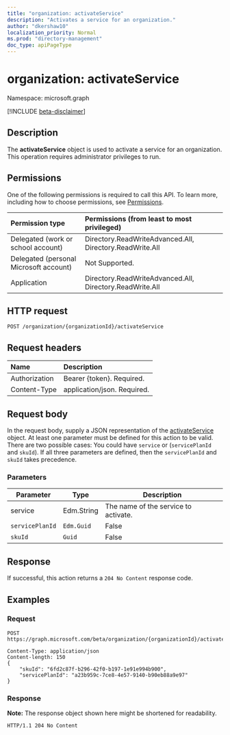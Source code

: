 ```yaml
---
title: "organization: activateService"
description: "Activates a service for an organization."
author: "dkershaw10"
localization_priority: Normal
ms.prod: "directory-management"
doc_type: apiPageType
---
```


# organization: activateService

Namespace: microsoft.graph

[!INCLUDE [beta-disclaimer](../../includes/beta-disclaimer.md)]

## Description

The **activateService** object  is used to activate a service for an organization. This operation requires administrator privileges to run.


## Permissions
One of the following permissions is required to call this API. To learn more, including how to choose permissions, see [Permissions](/graph/permissions-reference).


|Permission type|Permissions (from least to most privileged)|
| :--- | :--- |
| Delegated (work or school account) | Directory.ReadWriteAdvanced.All, Directory.ReadWrite.All|
| Delegated (personal Microsoft account) | Not Supported. |
| Application | Directory.ReadWriteAdvanced.All, Directory.ReadWrite.All|


## HTTP request

<!-- {
  "blockType": "ignored"
}
-->
``` http
POST /organization/{organizationId}/activateService
```

## Request headers
|Name|Description|
|:---|:---|
|Authorization|Bearer {token}. Required.|
|Content-Type|application/json. Required.|

## Request body
In the request body, supply a JSON representation of the [activateService](../resources/activateService) object.
At least one parameter must be defined for this action to be valid. There are two possible cases: You could have `service` or (`servicePlanId` and `skuId`). If all three parameters are defined, then the `servicePlanId` and `skuId` takes precedence.

### Parameters

| Parameter         | Type         | Description                           |
| ----------------- | ------------ | ------------------------------------- |
| service| Edm.String | The name of the service to activate. |
| `servicePlanId`   | `Edm.Guid`   | False     | PlanId of the ServicePlan to activate |
| `skuId`           | `Guid`       | False     | SkuId of SKU the service plan is on   |

## Response

If successful, this action returns a `204 No Content` response code.

## Examples

### Request
<!-- {
  "blockType": "request",
  "name": "organization_activateservice"
}
-->
``` http
POST https://graph.microsoft.com/beta/organization/{organizationId}/activateService

Content-Type: application/json
Content-length: 150
{
    "skuId": "6fd2c87f-b296-42f0-b197-1e91e994b900",
    "servicePlanId": "a23b959c-7ce8-4e57-9140-b90eb88a9e97"
}
```


### Response
**Note:** The response object shown here might be shortened for readability.
<!-- {
  "blockType": "response",
  "truncated": true
}
-->
``` http
HTTP/1.1 204 No Content
```
